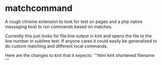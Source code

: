 matchcommand
============

A rough chrome extension to look for text on pages and a php native messaging host to run commands based on matches.

Currently this just looks for file:line output in kint and opens the file to the line number in sublime text.
If anyone cares it could easily be generalized to do custom matching and different local commands.

Here are the changes to kint that it expects:
'''html
<span class="krumo-callee-file" data-filename="/path/to/file" data-linenumber="linenumber">kint shortened filename</span>
'''
